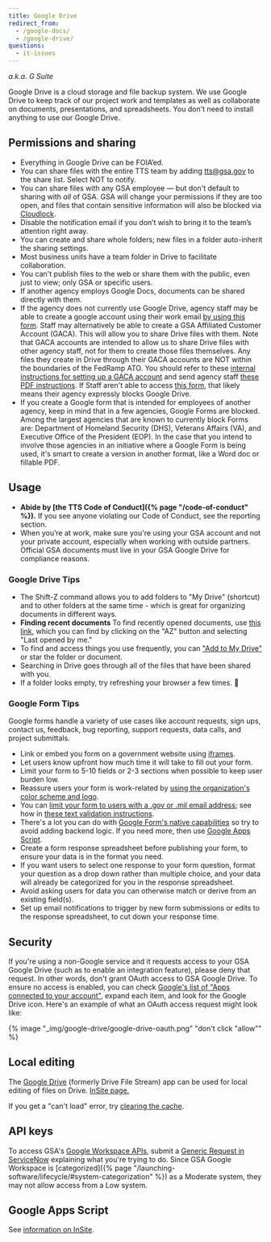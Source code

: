 ```yaml
---
title: Google Drive
redirect_from:
  - /google-docs/
  - /google-drive/
questions:
  - it-issues
---
```


_a.k.a. G Suite_

Google Drive is a cloud storage and file backup system. We use Google Drive to
keep track of our project work and templates as well as collaborate on
documents, presentations, and spreadsheets. You don't need to install anything
to use our Google Drive.

## Permissions and sharing

- Everything in Google Drive can be FOIA’ed.
- You can share files with the entire TTS team by adding
  [tts@gsa.gov](mailto:tts@gsa.gov) to the share list. Select NOT to notify.
- You can share files with any GSA employee — but don't default to sharing with
  _all_ of GSA. GSA will change your permissions if they are too open, and files
  that contain sensitive information will also be blocked via
  [Cloudlock](https://insite.gsa.gov/employee-resources/information-technology/do-it-yourself-self-help/google-g-suite-apps/sharing-securely-in-google/cloudlock).
- Disable the notification email if you don’t wish to bring it to the team’s
  attention right away.
- You can create and share whole folders; new files in a folder auto-inherit the
  sharing settings.
- Most business units have a team folder in Drive to facilitate collaboration.
- You can't publish files to the web or share them with the public, even just to
  view; only GSA or specific users.
- If another agency employs Google Docs, documents can be shared directly with
  them.
- If the agency does not currently use Google Drive, agency staff may be able to
  create a google account using their work email
  [by using this form](https://accounts.google.com/SignUpWithoutGmail?hl=en).
  Staff may alternatively be able to create a GSA Affiliated Customer Account
  (GACA). This will allow you to share Drive files with them. Note that GACA
  accounts are intended to allow us to share Drive files with other agency
  staff, not for them to create those files themselves. Any files they create in
  Drive through their GACA accounts are NOT within the boundaries of the FedRamp
  ATO. You should refer to these
  [internal instructions for setting up a GACA account](https://insite.gsa.gov/portal/content/517805?term=gaca)
  and send agency staff
  [these PDF instructions](https://insite.gsa.gov/cdnstatic/insite/GACA__GSAAffiliatedCustomerAccounts_May_2016-v2.pdf).
  If Staff aren't able to access
  [this form](https://accounts.google.com/SignUpWithoutGmail?hl=en), that likely
  means their agency expressly blocks Google Drive.
- If you create a Google form that is intended for employees of another agency,
  keep in mind that in a few agencies, Google Forms are blocked. Among the
  largest agencies that are known to currently block Forms are: Department of
  Homeland Security (DHS), Veterans Affairs (VA), and Executive Office of the
  President (EOP). In the case that you intend to involve those agencies in an
  initiative where a Google Form is being used, it's smart to create a version
  in another format, like a Word doc or fillable PDF.

## Usage

- **Abide by [the TTS Code of Conduct]({% page "/code-of-conduct" %}).** If you
  see anyone violating our Code of Conduct, see the reporting section.
- When you’re at work, make sure you're using your GSA account and not your
  private account, especially when working with outside partners. Official GSA
  documents must live in your GSA Google Drive for compliance reasons.

### Google Drive Tips

- The Shift-Z command allows you to add folders to "My Drive" (shortcut) and to
  other folders at the same time - which is great for organizing documents in
  different ways.
- **Finding recent documents** To find recently opened documents, use
  [this link](https://drive.google.com/drive/recent), which you can find by
  clicking on the "AZ" button and selecting "Last opened by me."
- To find and access things you use frequently, you can
  ["Add to My Drive"](https://support.google.com/drive/answer/2375057?hl=en) or
  star the folder or document.
- Searching in Drive goes through all of the files that have been shared with
  you.
- If a folder looks empty, try refreshing your browser a few times. :shrug:

### Google Form Tips

Google forms handle a variety of use cases like account requests, sign ups,
contact us, feedback, bug reporting, support requests, data calls, and project
submittals.

- Link or embed you form on a government website using
  [iframes](https://www.w3schools.com/tags/tag_iframe.asp).
- Let users know upfront how much time it will take to fill out your form.
- Limit your form to 5-10 fields or 2-3 sections when possible to keep user
  burden low.
- Reassure users your form is work-related by
  [using the organization's color scheme and logo](https://docs.google.com/forms/d/1xjiJCyJNFzWTieg8yUamntPeznADyfn8ZgIwHnM8PBg/viewform?edit_requested=true).
- You can
  [limit your form to users with a .gov or .mil email address](https://docs.google.com/forms/d/e/1FAIpQLSePimoF0RkiCP62BSIL_yj0yMXEUePNJ9AabPJqq1Xzbp_GVg/viewform);
  see how in
  [these text validation instructions](https://support.google.com/docs/answer/3378864?hl=en).
- There's a lot you can do with
  [Google Form's native capabilities](https://support.google.com/a/users/answer/9302965?hl=en)
  so try to avoid adding backend logic. If you need more, then use
  [Google Apps Script](#google-apps-script).
- Create a form response spreadsheet before publishing your form, to ensure your
  data is in the format you need.
- If you want users to select one response to your form question, format your
  question as a drop down rather than multiple choice, and your data will
  already be categorized for you in the response spreadsheet.
- Avoid asking users for data you can otherwise match or derive from an existing
  field(s).
- Set up email notifications to trigger by new form submissions or edits to the
  response spreadsheet, to cut down your response time.

## Security

If you're using a non-Google service and it requests access to your GSA Google
Drive (such as to enable an integration feature), please deny that request. In
other words, don't grant OAuth access to GSA Google Drive.
To ensure no access is enabled, you can check
[Google's list of "Apps connected to your account"](https://security.google.com/settings/security/permissions),
expand each item, and look for the Google Drive icon. Here's an example of what
an OAuth access request might look like:

{% image "_img/google-drive/google-drive-oauth.png" "don't click "allow"" %}

## Local editing

The [Google Drive](https://support.google.com/drive/answer/7329379?hl=en)
(formerly Drive File Stream) app can be used for local editing of files on
Drive.
[InSite page.](https://insite.gsa.gov/employee-resources/information-technology/do-it-yourself-self-help/google-g-suite-apps/google-drive-and-shared-drive?term=drive%20file%20stream#Drive%20File%20Stream)

If you get a "can't load" error, try
[clearing the cache](https://remarkablemark.medium.com/how-to-clear-google-drive-cache-abf9efc6089e).

## API keys

To access GSA's
[Google Workspace APIs](https://developers.google.com/workspace), submit a
[Generic Request in ServiceNow](https://gsa.servicenowservices.com/sp/?id=sc_cat_item&sys_id=7a09e6672b523000a6e7a73319da1554)
explaining what you're trying to do. Since GSA Google Workspace is
[categorized]({% page "/launching-software/lifecycle/#system-categorization" %})
as a Moderate system, they may not allow access from a Low system.

## Google Apps Script

See
[information on InSite](https://insite.gsa.gov/employee-resources/information-technology/do-it-yourself-self-help/google-workspace/google-app-scripts).
